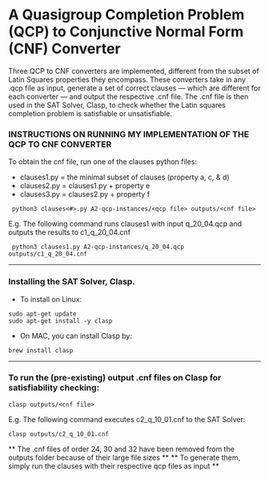 # A Quasigroup Completion Problem (QCP) to Conjunctive Normal Form (CNF) Converter
Three QCP to CNF converters are implemented, different from the subset of Latin Squares properties they encompass. 
These converters take in any .qcp file as input, generate a set of correct clauses — which are different for each 
converter — and output the respective .cnf file. The .cnf file is then used in the SAT Solver, ​Clasp​, to check whether 
the Latin squares completion problem is satisfiable or unsatisfiable.


### INSTRUCTIONS ON RUNNING MY IMPLEMENTATION OF THE QCP TO CNF CONVERTER
To obtain the cnf file, run one of the clauses python files:
- clauses1.py = the minimal subset of clauses (property a, c, & d)
- clauses2.py = clauses1.py + property e
- clauses3.py = clauses2.py + property f

```
 python3 clauses<#>.py A2-qcp-instances/<qcp file> outputs/<cnf file>
```

E.g. The following command runs clauses1 with input q_20_04.qcp and outputs the results to c1_q_20_04.cnf

```
 python3 clauses1.py A2-qcp-instances/q_20_04.qcp outputs/c1_q_20_04.cnf
```
---

### Installing the SAT Solver, Clasp. 
- To install on Linux: 
```
sudo apt-get update
sudo apt-get install -y clasp
```

- On MAC, you can install Clasp by:
```
brew install clasp
```
---

### To run the (pre-existing) output .cnf files on Clasp for satisfiability checking:
```
clasp outputs/<cnf file>
```

E.g. The following command executes c2_q_10_01.cnf to the SAT Solver:
```
clasp outputs/c2_q_10_01.cnf
```


** The .cnf files of order 24, 30 and 32 have been removed from the outputs folder because of their large file sizes **
** To generate them, simply run the clauses with their respective qcp files as input **
